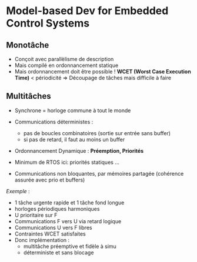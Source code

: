 # Model-based Dev for Embedded Control Systems

## Monotâche
- Conçoit avec parallèlisme de description
- Mais compilé en ordonnancement statique
- Mais ordonnancement doit être possible !
  **WCET (Worst Case Execution Time)** < périodicité
  => Découpage de tâches mais difficile à faire

## Multitâches
- Synchrone = horloge commune à tout le monde
- Communications déterministes :
	- pas de boucles combinatoires (sortie sur entrée sans buffer)
	- si pas de retard, il faut au moins un buffer

- Ordonnancement Dynamique : **Préemption, Priorités**
- Minimum de RTOS ici: priorités statiques ...
- Communications non bloquantes, par mémoires partagée
  (cohérence assurée avec prio et buffers)

*Exemple* :
- 1 tâche urgente rapide et 1 tâche fond longue
- horloges périodiques harmoniques
- U prioritaire sur F
- Communications F vers U via retard logique
- Communications U vers F libres
- Contraintes WCET satisfaites
- Donc implémentation :
	- multitâche préemptive et fidèle à simu
	- déterministe et sans blocage
